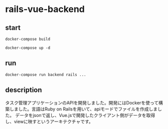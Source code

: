 # rails-vue-backend

## start
```
docker-compose build

docker-compose up -d
```

## run
```
docker-compose run backend rails ...
```

## description

タスク管理アプリケーションのAPIを開発しました。開発にはDockerを使って構築しました。言語はRuby on Railsを用いて、apiモードでファイルを作成しました。
データをjsonで返し、Vue.jsで開発したクライアント側がデータを取得し、viewに映すというアーキテクチャです。
